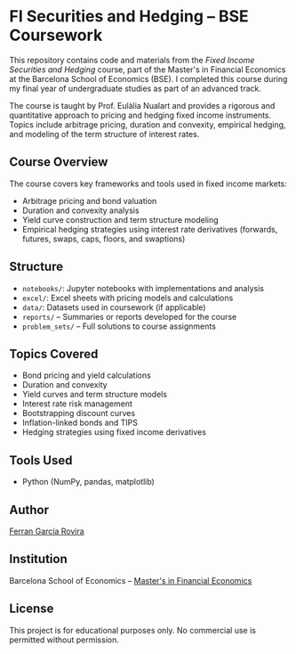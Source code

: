 # FI Securities and Hedging – BSE Coursework

This repository contains code and materials from the *Fixed Income Securities and Hedging* course, part of the Master's in Financial Economics at the Barcelona School of Economics (BSE). I completed this course during my final year of undergraduate studies as part of an advanced track.

The course is taught by Prof. Eulàlia Nualart and provides a rigorous and quantitative approach to pricing and hedging fixed income instruments. Topics include arbitrage pricing, duration and convexity, empirical hedging, and modeling of the term structure of interest rates.

## Course Overview
The course covers key frameworks and tools used in fixed income markets:
- Arbitrage pricing and bond valuation
- Duration and convexity analysis
- Yield curve construction and term structure modeling
- Empirical hedging strategies using interest rate derivatives (forwards, futures, swaps, caps, floors, and swaptions)

## Structure
- `notebooks/`: Jupyter notebooks with implementations and analysis
- `excel/`: Excel sheets with pricing models and calculations
- `data/`: Datasets used in coursework (if applicable)
- `reports/` – Summaries or reports developed for the course
- `problem_sets/` – Full solutions to course assignments

## Topics Covered
- Bond pricing and yield calculations
- Duration and convexity
- Yield curves and term structure models
- Interest rate risk management
- Bootstrapping discount curves
- Inflation-linked bonds and TIPS
- Hedging strategies using fixed income derivatives

## Tools Used
- Python (NumPy, pandas, matplotlib)

## Author
[Ferran García Rovira](https://www.linkedin.com/in/ferrangarciarovira/) 

## Institution
Barcelona School of Economics – [Master's in Financial Economics](https://bse.eu/masters-degrees/economics-finance/financial-economics)

## License
This project is for educational purposes only. No commercial use is permitted without permission.

